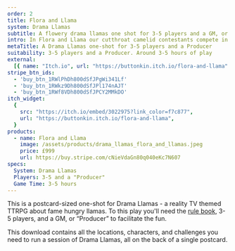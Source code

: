 ```yaml
---
order: 2
title: Flora and Llama
system: Drama Llamas
subtitle: A flowery drama llamas one shot for 3-5 players and a GM, or “Producer”
intro: In Flora and Llama our cutthroat camelid contestants compete in a series of elaborate flower-arranging challenges hoping to win a lifetime supply of bulbs and the coveted flower crown.
metaTitle: A Drama Llamas one-shot for 3-5 players and a Producer
suitability: 3-5 players and a Producer. Around 3-5 hours of play
external:
  [{ name: "Itch.io", url: "https://buttonkin.itch.io/flora-and-llama" }]
stripe_btn_ids:
  - 'buy_btn_1RWlPhDh800dSfJPgWi341Lf'
  - 'buy_btn_1RWkz9Dh800dSfJPl174nAJT'
  - 'buy_btn_1RWf8VDh800dSfJPCY2MMkDO'
itch_widget:
  {
    src: "https://itch.io/embed/3022975?link_color=f7c877",
    url: "https://buttonkin.itch.io/flora-and-llama",
  }
products:
  - name: Flora and Llama
    image: /assets/products/drama_llamas_flora_and_llamas.jpeg
    price: £999
    url: https://buy.stripe.com/cNieVdaGn80q040eKc7N607
specs:
  System: Drama Llamas
  Players: 3-5 and a "Producer"
  Game Time: 3-5 hours
---
```


<p>
This is a postcard-sized one-shot for Drama Llamas - a reality TV themed TTRPG about fame hungry llamas. To this play you'll need the <a href="/drama-llamas" target="_blank">rule book</a>, 3-5 players, and a GM, or “Producer” to facilitate the fun.
</p><p>
This download contains all the locations, characters, and challenges you need to run a session of Drama Llamas, all on the back of a single postcard.
</p>

